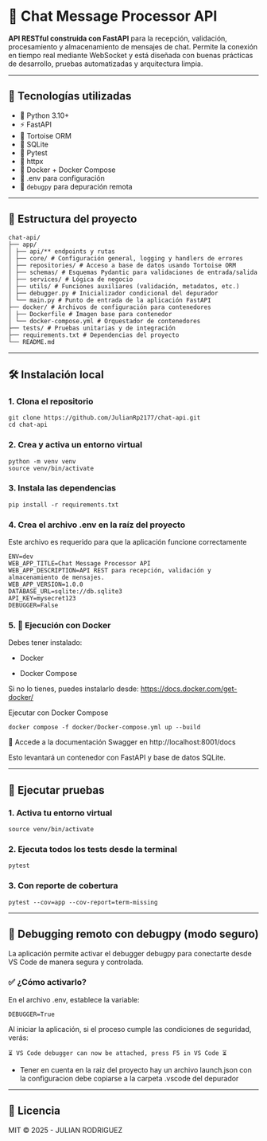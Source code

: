 # 🧩 Chat Message Processor API

**API RESTful construida con FastAPI** para la recepción, validación, procesamiento y almacenamiento de mensajes de chat. Permite la conexión en tiempo real mediante WebSocket y está diseñada con buenas prácticas de desarrollo, pruebas automatizadas y arquitectura limpia.

---

## 🚀 Tecnologías utilizadas

- 🐍 Python 3.10+
- ⚡ FastAPI
- 🐢 Tortoise ORM
- 💾 SQLite
- 🧪 Pytest
- 🧪 httpx
- 🐳 Docker + Docker Compose
- 📄 .env para configuración
- 🐞 `debugpy` para depuración remota

---

## 📂 Estructura del proyecto


```
chat-api/
├── app/
│ ├── api/** endpoints y rutas 
│ ├── core/ # Configuración general, logging y handlers de errores
│ ├── repositories/ # Acceso a base de datos usando Tortoise ORM
│ ├── schemas/ # Esquemas Pydantic para validaciones de entrada/salida
│ ├── services/ # Lógica de negocio
│ ├── utils/ # Funciones auxiliares (validación, metadatos, etc.)
│ ├── debugger.py # Inicializador condicional del depurador
│ └── main.py # Punto de entrada de la aplicación FastAPI
├── docker/ # Archivos de configuración para contenedores
│ ├── Dockerfile # Imagen base para contenedor
│ └── docker-compose.yml # Orquestador de contenedores
├── tests/ # Pruebas unitarias y de integración
├── requirements.txt # Dependencias del proyecto
└── README.md
```

---

## 🛠️ Instalación local

### 1. Clona el repositorio

```
git clone https://github.com/JulianRp2177/chat-api.git
cd chat-api
```
### 2. Crea y activa un entorno virtual

```
python -m venv venv
source venv/bin/activate  

```

### 3. Instala las dependencias

```
pip install -r requirements.txt

```

### 4. Crea el archivo .env en la raíz del proyecto
Este archivo es requerido para que la aplicación funcione correctamente
```
ENV=dev
WEB_APP_TITLE=Chat Message Processor API
WEB_APP_DESCRIPTION=API REST para recepción, validación y almacenamiento de mensajes.
WEB_APP_VERSION=1.0.0
DATABASE_URL=sqlite://db.sqlite3
API_KEY=mysecret123
DEBUGGER=False
```


### 5. 🐳 Ejecución con Docker
Debes tener instalado:

-   Docker

-   Docker Compose

Si no lo tienes, puedes instalarlo desde: https://docs.docker.com/get-docker/

 Ejecutar con Docker Compose

```
docker compose -f docker/Docker-compose.yml up --build
```
🔗 Accede a la documentación Swagger en http://localhost:8001/docs

Esto levantará un contenedor con FastAPI y base de datos SQLite.

---

## 🧪 Ejecutar pruebas

### 1. Activa tu entorno virtual

```
source venv/bin/activate
```
### 2. Ejecuta todos los tests desde la terminal

```
pytest
```

### 3. Con reporte de cobertura
```
pytest --cov=app --cov-report=term-missing
```
---

## 🐞 Debugging remoto con debugpy (modo seguro)
La aplicación permite activar el debugger debugpy para conectarte desde VS Code de manera segura y controlada.

### ✅ ¿Cómo activarlo?
En el archivo .env, establece la variable:

```
DEBUGGER=True
```

Al iniciar la aplicación, si el proceso cumple las condiciones de seguridad, verás:
```
⏳ VS Code debugger can now be attached, press F5 in VS Code ⏳
```

- Tener en cuenta en la raiz del proyecto hay un archivo launch.json con la configuracion debe copiarse a la carpeta .vscode del depurador

---

## 📄 Licencia

MIT © 2025 - JULIAN RODRIGUEZ